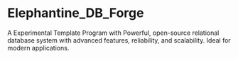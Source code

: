 # Elephantine_DB_Forge
A Experimental Template Program with Powerful, open-source relational database system with advanced features, reliability, and scalability. Ideal for modern applications.
